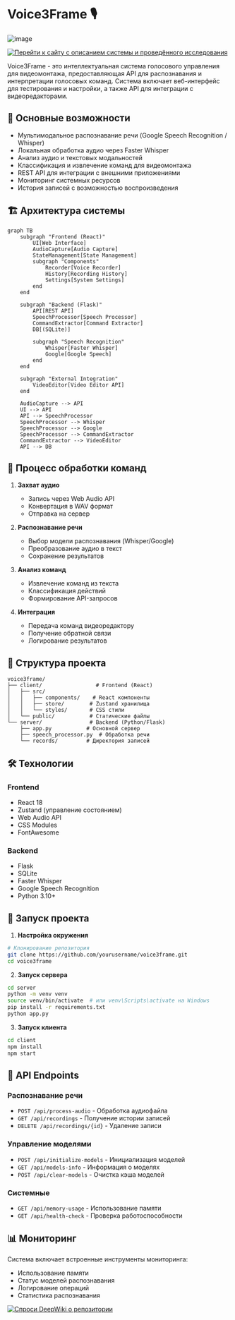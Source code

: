 # Voice3Frame 🎙️

![image](https://github.com/user-attachments/assets/7b45a6e9-3e44-4557-8815-fa7b11551c94)

[![Перейти к сайту с описанием системы и проведённого исследования](https://img.shields.io/badge/GitHub_Pages-Voice3Frame_Сайт-blue?style=for-the-badge&logo=github)](https://valeonl.github.io/voice3frame/)




Voice3Frame - это интеллектуальная система голосового управления для видеомонтажа, предоставляющая API для распознавания и интерпретации голосовых команд. Система включает веб-интерфейс для тестирования и настройки, а также API для интеграции с видеоредакторами.

## 🌟 Основные возможности

- Мультимодальное распознавание речи (Google Speech Recognition / Whisper)
- Локальная обработка аудио через Faster Whisper
- Анализ аудио и текстовых модальностей
- Классификация и извлечение команд для видеомонтажа
- REST API для интеграции с внешними приложениями
- Мониторинг системных ресурсов
- История записей с возможностью воспроизведения

## 🏗️ Архитектура системы

```mermaid
graph TB
    subgraph "Frontend (React)"
        UI[Web Interface]
        AudioCapture[Audio Capture]
        StateManagement[State Management]
        subgraph "Components"
            Recorder[Voice Recorder]
            History[Recording History]
            Settings[System Settings]
        end
    end

    subgraph "Backend (Flask)"
        API[REST API]
        SpeechProcessor[Speech Processor]
        CommandExtractor[Command Extractor]
        DB[(SQLite)]
        
        subgraph "Speech Recognition"
            Whisper[Faster Whisper]
            Google[Google Speech]
        end
    end

    subgraph "External Integration"
        VideoEditor[Video Editor API]
    end

    AudioCapture --> API
    UI --> API
    API --> SpeechProcessor
    SpeechProcessor --> Whisper
    SpeechProcessor --> Google
    SpeechProcessor --> CommandExtractor
    CommandExtractor --> VideoEditor
    API --> DB
```

## 🔄 Процесс обработки команд

1. **Захват аудио**
   - Запись через Web Audio API
   - Конвертация в WAV формат
   - Отправка на сервер

2. **Распознавание речи**
   - Выбор модели распознавания (Whisper/Google)
   - Преобразование аудио в текст
   - Сохранение результатов

3. **Анализ команд**
   - Извлечение команд из текста
   - Классификация действий
   - Формирование API-запросов

4. **Интеграция**
   - Передача команд видеоредактору
   - Получение обратной связи
   - Логирование результатов

## 📁 Структура проекта

```
voice3frame/
├── client/                 # Frontend (React)
│   ├── src/
│   │   ├── components/    # React компоненты
│   │   ├── store/        # Zustand хранилища
│   │   └── styles/       # CSS стили
│   └── public/           # Статические файлы
└── server/               # Backend (Python/Flask)
    ├── app.py           # Основной сервер
    ├── speech_processor.py  # Обработка речи
    └── records/         # Директория записей
```

## 🛠️ Технологии

### Frontend
- React 18
- Zustand (управление состоянием)
- Web Audio API
- CSS Modules
- FontAwesome

### Backend
- Flask
- SQLite
- Faster Whisper
- Google Speech Recognition
- Python 3.10+

## 🚀 Запуск проекта

1. **Настройка окружения**
```bash
# Клонирование репозитория
git clone https://github.com/yourusername/voice3frame.git
cd voice3frame
```

2. **Запуск сервера**
```bash
cd server
python -m venv venv
source venv/bin/activate  # или venv\Scripts\activate на Windows
pip install -r requirements.txt
python app.py
```

3. **Запуск клиента**
```bash
cd client
npm install
npm start
```

## 🔌 API Endpoints

### Распознавание речи
- `POST /api/process-audio` - Обработка аудиофайла
- `GET /api/recordings` - Получение истории записей
- `DELETE /api/recordings/{id}` - Удаление записи

### Управление моделями
- `POST /api/initialize-models` - Инициализация моделей
- `GET /api/models-info` - Информация о моделях
- `POST /api/clear-models` - Очистка кэша моделей

### Системные
- `GET /api/memory-usage` - Использование памяти
- `GET /api/health-check` - Проверка работоспособности

## 📊 Мониторинг

Система включает встроенные инструменты мониторинга:
- Использование памяти
- Статус моделей распознавания
- Логирование операций
- Статистика распознавания

[![Спроси DeepWiki о репозитории](https://deepwiki.com/badge.svg)](https://deepwiki.com/Valeonl/voice3frame)
